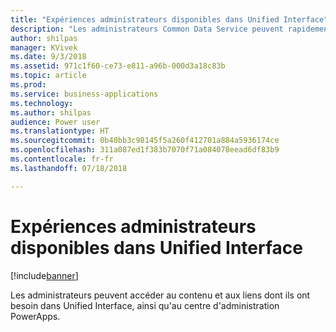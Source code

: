 ```yaml
---
title: "Expériences administrateurs disponibles dans Unified Interface"
description: "Les administrateurs Common Data Service peuvent rapidement accéder aux informations dans Unified Interface"
author: shilpas
manager: KVivek
ms.date: 9/3/2018
ms.assetid: 971c1f60-ce73-e811-a96b-000d3a18c83b
ms.topic: article
ms.prod: 
ms.service: business-applications
ms.technology: 
ms.author: shilpas
audience: Power user
ms.translationtype: HT
ms.sourcegitcommit: 0b40bb3c98145f5a260f412701a884a5936174ce
ms.openlocfilehash: 311a087ed1f383b7070f71a084078eead6df83b9
ms.contentlocale: fr-fr
ms.lasthandoff: 07/18/2018

---
```

# <a name="admin-experiences-available-from-unified-interface"></a>Expériences administrateurs disponibles dans Unified Interface


[!include[banner](../../includes/banner.md)]

Les administrateurs peuvent accéder au contenu et aux liens dont ils ont besoin dans Unified Interface, ainsi qu'au centre d'administration PowerApps.

